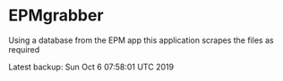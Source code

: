 # EPMgrabber
Using a database from the EPM app this application scrapes the files as required


Latest backup: Sun Oct 6 07:58:01 UTC 2019

